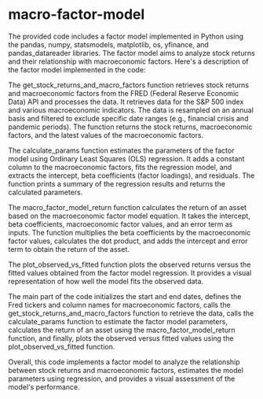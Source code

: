 # macro-factor-model

The provided code includes a factor model implemented in Python using the pandas, numpy, statsmodels, matplotlib, os, yfinance, and pandas_datareader libraries. The factor model aims to analyze stock returns and their relationship with macroeconomic factors. Here's a description of the factor model implemented in the code:

The get_stock_returns_and_macro_factors function retrieves stock returns and macroeconomic factors from the FRED (Federal Reserve Economic Data) API and processes the data. It retrieves data for the S&P 500 index and various macroeconomic indicators. The data is resampled on an annual basis and filtered to exclude specific date ranges (e.g., financial crisis and pandemic periods). The function returns the stock returns, macroeconomic factors, and the latest values of the macroeconomic factors.

The calculate_params function estimates the parameters of the factor model using Ordinary Least Squares (OLS) regression. It adds a constant column to the macroeconomic factors, fits the regression model, and extracts the intercept, beta coefficients (factor loadings), and residuals. The function prints a summary of the regression results and returns the calculated parameters.

The macro_factor_model_return function calculates the return of an asset based on the macroeconomic factor model equation. It takes the intercept, beta coefficients, macroeconomic factor values, and an error term as inputs. The function multiplies the beta coefficients by the macroeconomic factor values, calculates the dot product, and adds the intercept and error term to obtain the return of the asset.

The plot_observed_vs_fitted function plots the observed returns versus the fitted values obtained from the factor model regression. It provides a visual representation of how well the model fits the observed data.

The main part of the code initializes the start and end dates, defines the Fred tickers and column names for macroeconomic factors, calls the get_stock_returns_and_macro_factors function to retrieve the data, calls the calculate_params function to estimate the factor model parameters, calculates the return of an asset using the macro_factor_model_return function, and finally, plots the observed versus fitted values using the plot_observed_vs_fitted function.

Overall, this code implements a factor model to analyze the relationship between stock returns and macroeconomic factors, estimates the model parameters using regression, and provides a visual assessment of the model's performance.
